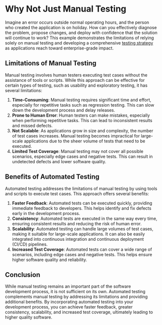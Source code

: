 # Why Not Just Manual Testing

Imagine an error occurs outside normal operating hours, and the person who created the application is on holiday. How can you effectively diagnose the problem, propose changes, and deploy with confidence that the solution will continue to work? This example demonstrates the limitations of relying solely on manual testing and developing a comprehensive [testing strategy](../discussion/implementing-effective-automated-testing-strategies-in-power-platform-solutions.md) as applications reach toward enterprise-grade impact.

## Limitations of Manual Testing

Manual testing involves human testers executing test cases without the assistance of tools or scripts. While this approach can be effective for certain types of testing, such as usability and exploratory testing, it has several limitations:

1. **Time-Consuming**: Manual testing requires significant time and effort, especially for repetitive tasks such as regression testing. This can slow down the development process and delay releases.
2. **Prone to Human Error**: Human testers can make mistakes, especially when performing repetitive tasks. This can lead to inconsistent results and missed defects.
3. **Not Scalable**: As applications grow in size and complexity, the number of test cases increases. Manual testing becomes impractical for large-scale applications due to the sheer volume of tests that need to be executed.
4. **Limited Test Coverage**: Manual testing may not cover all possible scenarios, especially edge cases and negative tests. This can result in undetected defects and lower software quality.

## Benefits of Automated Testing

Automated testing addresses the limitations of manual testing by using tools and scripts to execute test cases. This approach offers several benefits:

1. **Faster Feedback**: Automated tests can be executed quickly, providing immediate feedback to developers. This helps identify and fix defects early in the development process.
2. **Consistency**: Automated tests are executed in the same way every time, ensuring consistent results and reducing the risk of human error.
3. **Scalability**: Automated testing can handle large volumes of test cases, making it suitable for large-scale applications. It can also be easily integrated into continuous integration and continuous deployment (CI/CD) pipelines.
4. **Increased Test Coverage**: Automated tests can cover a wide range of scenarios, including edge cases and negative tests. This helps ensure higher software quality and reliability.

## Conclusion

While manual testing remains an important part of the software development process, it is not sufficient on its own. Automated testing complements manual testing by addressing its limitations and providing additional benefits. By incorporating automated testing into your development process, you can achieve faster feedback, greater consistency, scalability, and increased test coverage, ultimately leading to higher quality software.